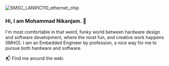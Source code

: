![SMSC_LAN91C110_ethernet_chip](https://github.com/GitMasterNikanjam/GitMasterNikanjam/assets/19185155/3c91108f-920a-4d8e-a71c-14a3c4044aa0)

### Hi, I am Mohammad Nikanjam. 👋
I'm most comfortable in that weird, funky world between hardware design and software development, where the most fun, and creative work happens (IMHO).
I am an Embedded Engineer by profession, a nice way for me to pursue both hardware and software.

📬 Find me around the web:

<!--
**GitMasterNikanjam/GitMasterNikanjam** is a ✨ _special_ ✨ repository because its `README.md` (this file) appears on your GitHub profile.

Here are some ideas to get you started:

- 🔭 I’m currently working on ...
- 🌱 I’m currently learning ...
- 👯 I’m looking to collaborate on ...
- 🤔 I’m looking for help with ...
- 💬 Ask me about ...
- 📫 How to reach me: ...
- 😄 Pronouns: ...
- ⚡ Fun fact: ...
-->
